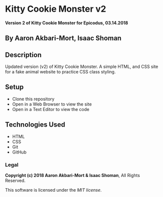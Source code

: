 # Kitty Cookie Monster v2

#### Version 2 of Kitty Cookie Monster for Epicodus, 03.14.2018

## By Aaron Akbari-Mort, Isaac Shoman

## Description

Updated version (v2) of Kitty Cookie Monster. A simple HTML, and CSS site for a fake animal website to practice CSS class styling.

## Setup

* Clone this repository
* Open in a Web Browser to view the site
* Open in a Text Editor to view the code

## Technologies Used

* HTML
* CSS
* Git
* GitHub

### Legal

**Copyright (c) 2018 Aaron Akbari-Mort & Isaac Shoman**, All Rights Reserved.

This software is licensed under the _MIT license_.
